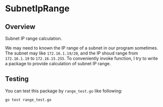 # SubnetIpRange
## Overview
Subnet IP range calculation.

We may need to known the IP range of a subnet in our program sometimes. The subnet may like `172.16.1.19/20`, and the IP shoud range from `172.16.1.19` to `172.16.15.255`. To conveniently invoke function, I try to write a package to provide calculation of subnet IP range.

## Testing
You can test this package by `range_test.go` like following:
```
go test range_test.go
```


